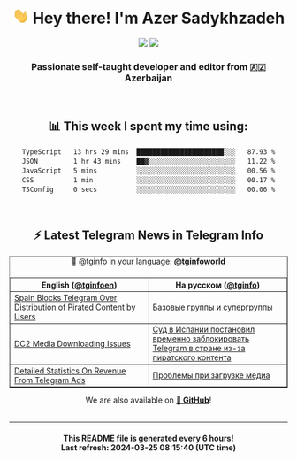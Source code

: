 <div align="center">
	<div>
		<h1>
      <img src="./assets/hi.gif" width="30px"> Hey there! I'm Azer Sadykhzadeh
    </h1>
    <img height="18" src="https://komarev.com/ghpvc/?username=sadykhzadeh&label=Views&color=2081c1&style=flat-square" />
		<a href="https://wakatime.com/Azer"> <img height="18" src="https://wakatime.com/badge/user/f80ae27a-c328-426f-a381-bc84136e2dd6.svg" /> </a>
    <h3>
      Passionate self-taught developer and editor from 🇦🇿 Azerbaijan
    </h3>
  </div>
  <br>

<h2>📊 This week I spent my time using:</h2>

<!--START_SECTION:waka-->

```txt
TypeScript   13 hrs 29 mins  ██████████████████████░░░   87.93 %
JSON         1 hr 43 mins    ██▓░░░░░░░░░░░░░░░░░░░░░░   11.22 %
JavaScript   5 mins          ░░░░░░░░░░░░░░░░░░░░░░░░░   00.56 %
CSS          1 min           ░░░░░░░░░░░░░░░░░░░░░░░░░   00.17 %
TSConfig     0 secs          ░░░░░░░░░░░░░░░░░░░░░░░░░   00.06 %
```

<!--END_SECTION:waka-->

<br>

<h2>⚡️ Latest Telegram News in Telegram Info</h2>
  <table border>
		<tr>
			<th width="50%">English (<a href="https://t.me/tginfoen">@tginfoen</a>)</th>
			<th>На русском (<a href="https://t.me/tginfo">@tginfo</a>)</th>
		</tr>
		<caption>🚩 <a href="https://t.me/tginfo">@tginfo</a> in your language: <a href="https://t.me/tginfoworld"><b>@tginfoworld</b></a><caption/>
  <tr><td><a href="https://t.me/tginfoen/1875">Spain Blocks Telegram Over Distribution of Pirated Content by Users</a></td>
    <td><a href="https://t.me/tginfo/3969">Базовые группы и супергруппы</a></td></tr><tr><td><a href="https://t.me/tginfoen/1874">DC2 Media Downloading Issues</a></td>
    <td><a href="https://t.me/tginfo/3968">Суд в Испании постановил временно заблокировать Telegram в стране из-за пиратского контента</a></td></tr><tr><td><a href="https://t.me/tginfoen/1873">Detailed Statistics On Revenue From Telegram Ads</a></td>
    <td><a href="https://t.me/tginfo/3967">Проблемы при загрузке медиа</a></td></tr>
</table>
We are also available on <a href="https://github.com/tginfo"><b>🐙 GitHub</b></a>!
</div>

<br>
<hr>
<h4 align="center">This README file is generated <b>every 6 hours</b>!</br>Last refresh: <b>2024-03-25 08:15:40 (UTC time)</b></h4>
